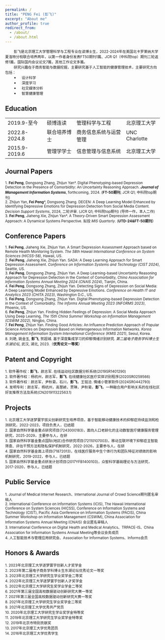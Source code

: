 ```yaml
---
permalink: /
title: "PENG Fei (彭飞)"
excerpt: "About me"
author_profile: true
redirect_from: 
  - /about/
  - /about.html
---
```

&emsp;&emsp;<small>彭飞是北京理工大学管理科学与工程专业在读博士生，2022-2024年在美国北卡罗莱纳大学夏洛特分校联合培养两年，以第一作者身份发表FT50期刊1篇、JCR Q1（中科院top）期刊二轮返修1篇，国际国内会议论文7篇，其他工作论文多篇。</small><br>
&emsp;&emsp;<small>研究兴趣在于商务智能与数据挖掘，主要研究基于人工智能的健康管理技术，主要研究方向包括：</small><br>
&emsp;&emsp;• &emsp;<small>设计科学</small><br>
&emsp;&emsp;• &emsp;<small>深度学习</small><br>
&emsp;&emsp;• &emsp;<small>社交媒体分析</small><br>
&emsp;&emsp;• &emsp;<small>智慧健康管理</small><br>

Education
------
<table style="border: none;">
  <tr><td style="border: none;">2019.9-至今</td><td style="border: none;">硕博连读</td><td style="border: none;">管理科学与工程</td><td style="border: none;">北京理工大学</td></tr>
  <tr><td style="border: none;">2022.8-2024.8</td><td style="border: none;">联合培养博士</td><td style="border: none;">商务信息系统与运营管理</td><td style="border: none;">UNC Charlotte</td></tr>
  <tr><td style="border: none;">2015.9-2019.6</td><td style="border: none;">管理学学士</td><td style="border: none;">信息管理与信息系统</td><td style="border: none;">北京理工大学</td></tr>
</table>

Journal Papers
------
<small>1. **Fei Peng**, Dongsong Zhang, Zhijun Yan*. Digital Phenotyping-based Depression Detection in the Presence of Comorbidity: An Uncertainty Reasoning Approach. _**Journal of Management Information Systems**_, forthcoming, 2024. (**FT-50期刊**; JCR Q1; 中科院top期刊)</small><br>
<small>2. Zhijun Yan, **Fei Peng***, Dongsong Zhang. DECEN: A Deep Learning Model Enhanced by Identifying Depressive Emotions for Depression Detection from Social Media Content. _Decision Support Systems_, 2024, 二轮评审. (JCR Q1; 中科院top期刊) (导师一作，本人二作)</small><br>
<small>3. **Fei Peng**, Jiaheng Xie, Zhijun Yan*. A Theory-Driven Smart Depression Assessment Approach: A Dynamical Systems Perspective. 拟投 _MIS Quarterly_. (**UTD-24&FT-50期刊**）</small><br>

Conference Papers
------
<small>1. **Fei Peng**, Jiaheng Xie, Zhijun Yan. A Smart Depression Assessment Approach based on Remote Health Monitoring System. *The 58th Hawaii International Conference on System Sciences (HICSS-58)*, Hawaii, US.</small><br>
<small>2. **Fei Peng**, Jiaheng Xie, Zhijun Yan. SADA: A Deep Learning Approach for Smart Depression Assessment. *Conference on Information Systems and Technology (CIST 2024)*, Seattle, US.</small><br>
<small>3. **Fei Peng**, Dongsong Zhang, Zhijun Yan. A Deep Learning-based Uncertainty Reasoning Approach for Depression Detection in the Context of Comorbidity, *China Association for Information Systems Annual Meeting 2024 (CNAIS 2024)*, Tianjin, China.</small><br>
<small>4. **Fei Peng**, Dongsong Zhang, Zhijun Yan. Detecting Signs of Depression on Social Media: A Deep Learning Model Enhanced by Depressive Emotions. *Conference on Health IT and Analytics 2023 (CHITA 2023)*, Washington D.C., US.</small><br>
<small>5. **Fei Peng**, Dongsong Zhang, Zhijun Yan. Digital Phenotyping-based Depression Detection in the Context of Comorbidity. *The Informs Annual Meeting 2023 (INFORMS 2023)*, Phoenix, US.</small><br>
<small>6. **Fei Peng**, Zhijun Yan. Finding Hidden Feelings of Depression: A Social Media Approach Using Deep Learning, *The 15th China Summer Workshop on Information Management (CSWIM 2022)*, Ningbo, China.</small><br>
<small>7. **Fei Peng**, Zhijun Yan. Finding Good Articles: An Influence Prediction Approach of Popular Science Articles on Depression Based on Heterogeneous Information Networks. *Korea Management Information System International Conference (KMIS 2021)*, Seoul, Korea.</small><br>
<small>8. 刘艳, 姚金玉, **彭飞**, 贺超城. 基于深度集成学习的抑郁情绪识别研究. *第二届电子商务学科博士生东湖论坛*, 武汉, 湖北, 2023.（**优秀论文一等奖**）</small><br>

Patent and Copyright
------
<small>1. 软件著作权：**彭飞**，颜志军. 在线运动社区数据分析系统(2019SR1401290)</small><br>
<small>2. 软件著作权：杨杭州，颜志军，**彭飞**. 在线健康社区医疗实体识别程序(2020SR0259566)</small><br>
<small>3. 软件著作权：颜志军，尹秋菊，石川，**彭飞**，王铭洽. 情绪小管家软件(2024SR0442793)</small><br>
<small>4. 发明专利：颜志军，杨杭州，高慧颖，贾琳，尹秋菊，**彭飞**，一种融合用户影响关系的在线社区好友推荐方法及系统(CN201911322563.1)</small>

Projects
------
<small>1. 北京理工大学逐梦寰宇拔尖创新研究生培养项目，基于智能移动健康技术的抑郁症持续监测和检测研究，2022-2023，项目负责人，已结题</small><br>
<small>2. 国家自然科学基金重点研究项目(7243000183)，面向人口老龄化的主动数智医疗健康服务管理研究，2025-2029，主要参与人，在研</small><br>
<small>3. 国家自然科学基金重点国际(地区)合作研究项目(72110107003)，移动互联环境下抑郁症主智能筛查、评估干预方法和隐私保护机制研究，2022-2026，主要参与人，在研</small><br>
<small>4. 国家自然科学基金面上项目(71872013)，在线医疗服务中生个体行为和团队特征对绩效的影响机制研究，2019-2022，参与人，已结题</small><br>
<small>5. 国家自然科学基金重点研发计划项目(2017YFB1400103)，众智科学基础理论与方法研究，2017-2020，参与人，已结题</small>

Public Service
------
<small>1. Journal of Medical Internet Research、International Journal of Crowd Science期刊匿名审稿人</small><br>
<small>2. International Conference on Information Systems (ICIS), The Hawaii International Conference on System Sciences (HICSS), Conference on Information Systems and Technology (CIST), Pacific Asia Conference on Information Systems (PACIS), China Summer Workshop on Information Management (CSWIM), China Association for Information Systems Annual Meeting (CNAIS) 会议匿名审稿人</small><br>
<small>3. International Conference on Digital Health and Medical Analytics、TRPACE-IS、China Association for Information Systems Annual Meeting等会议会务成员</small><br>
<small>4. 人工智能技术与管理应用研究会、Association for Information Systems、Informs会员</small>

Honors & Awards
------
<small>1. 2023年北京理工大学逐梦寰宇创新人才奖学金</small><br>
<small>2. 2023年第二届电子商务学科博士生东湖论坛优秀论文一等奖</small><br>
<small>3. 2023年北京理工大学研究生学业奖学金二等奖</small><br>
<small>4. 2022年北京理工大学逐梦寰宇创新人才奖学金</small><br>
<small>5. 2022年北京理工大学研究生奖学业学金二等奖</small><br>
<small>6. 2021年第三届全国高校数据驱动创新研究大赛一等奖</small><br>
<small>7. 2021年第三届全国高校数据驱动创新研究大赛一等奖</small><br>
<small>8. 2021年北京理工大学研究生学业奖学金二等奖</small><br>
<small>9. 2021年北京理工大学优秀共产党员</small><br>
<small>10. 2020年北京理工大学研究生学业奖学金特等奖</small><br>
<small>11. 2019年北京理工大学研究生学业奖学金特等奖</small><br>
<small>12. 2019年北京市特别贡献奖</small><br>
<small>13. 2017年北京理工大学优秀团员</small><br>
<small>14. 2016年北京理工大学优秀学生</small>

